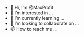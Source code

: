 - 👋 Hi, I’m @MaxProfit
- 👀 I’m interested in ...
- 🌱 I’m currently learning ...
- 💞️ I’m looking to collaborate on ...
- 📫 How to reach me ...

<!---
MaxProfit/MaxProfit is a ✨ special ✨ repository because its `README.md` (this file) appears on your GitHub profile.
You can click the Preview link to take a look at your changes.
--->
